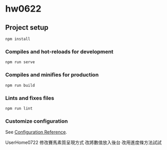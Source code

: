 # hw0622

## Project setup
```
npm install
```

### Compiles and hot-reloads for development
```
npm run serve
```

### Compiles and minifies for production
```
npm run build
```

### Lints and fixes files
```
npm run lint
```

### Customize configuration
See [Configuration Reference](https://cli.vuejs.org/config/).

UserHome0722 
修改賽馬素質呈現方式
改將數值放入後台
改用進度條方法試試
